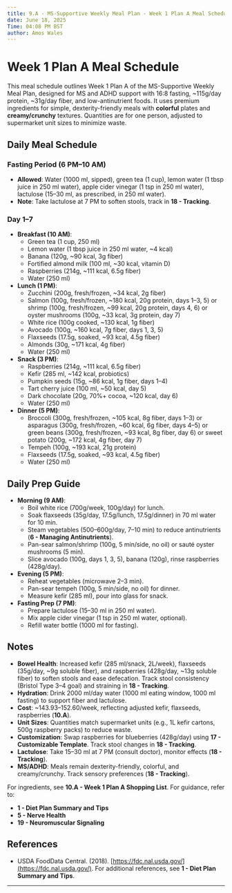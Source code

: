 ```yaml
---
title: 9.A - MS-Supportive Weekly Meal Plan - Week 1 Plan A Meal Schedule
date: June 18, 2025
Time: 04:08 PM BST
author: Amos Wales
---
```


# Week 1 Plan A Meal Schedule

This meal schedule outlines Week 1 Plan A of the MS-Supportive Weekly Meal Plan, designed for MS and ADHD support with 16:8 fasting, ~115g/day protein, ~31g/day fiber, and low-antinutrient foods. It uses premium ingredients for simple, dexterity-friendly meals with **colorful** plates and **creamy/crunchy** textures. Quantities are for one person, adjusted to supermarket unit sizes to minimize waste.

## Daily Meal Schedule

### Fasting Period (6 PM–10 AM)
- **Allowed**: Water (1000 ml, sipped), green tea (1 cup), lemon water (1 tbsp juice in 250 ml water), apple cider vinegar (1 tsp in 250 ml water), lactulose (15–30 ml, as prescribed, in 250 ml water).
- **Note**: Take lactulose at 7 PM to soften stools, track in **18 - Tracking**.

### Day 1–7
- **Breakfast (10 AM)**:
  - Green tea (1 cup, 250 ml)
  - Lemon water (1 tbsp juice in 250 ml water, ~4 kcal)
  - Banana (120g, ~90 kcal, 3g fiber)
  - Fortified almond milk (100 ml, ~30 kcal, vitamin D)
  - Raspberries (214g, ~111 kcal, 6.5g fiber)
  - Water (250 ml)
- **Lunch (1 PM)**:
  - Zucchini (200g, fresh/frozen, ~34 kcal, 2g fiber)
  - Salmon (100g, fresh/frozen, ~180 kcal, 20g protein, days 1–3, 5) or shrimp (100g, fresh/frozen, ~99 kcal, 20g protein, days 4, 6) or oyster mushrooms (100g, ~33 kcal, 3g protein, day 7)
  - White rice (100g cooked, ~130 kcal, 1g fiber)
  - Avocado (100g, ~160 kcal, 7g fiber, days 1, 3, 5)
  - Flaxseeds (17.5g, soaked, ~93 kcal, 4.5g fiber)
  - Almonds (30g, ~171 kcal, 4g fiber)
  - Water (250 ml)
- **Snack (3 PM)**:
  - Raspberries (214g, ~111 kcal, 6.5g fiber)
  - Kefir (285 ml, ~142 kcal, probiotics)
  - Pumpkin seeds (15g, ~86 kcal, 1g fiber, days 1–4)
  - Tart cherry juice (100 ml, ~50 kcal, day 5)
  - Dark chocolate (20g, 70%+ cocoa, ~120 kcal, day 6)
  - Water (250 ml)
- **Dinner (5 PM)**:
  - Broccoli (300g, fresh/frozen, ~105 kcal, 8g fiber, days 1–3) or asparagus (300g, fresh/frozen, ~60 kcal, 6g fiber, days 4–5) or green beans (300g, fresh/frozen, ~93 kcal, 8g fiber, day 6) or sweet potato (200g, ~172 kcal, 4g fiber, day 7)
  - Tempeh (100g, ~193 kcal, 21g protein)
  - Flaxseeds (17.5g, soaked, ~93 kcal, 4.5g fiber)
  - Water (250 ml)

## Daily Prep Guide
- **Morning (9 AM)**:
  - Boil white rice (700g/week, 100g/day) for lunch.
  - Soak flaxseeds (35g/day, 17.5g/lunch, 17.5g/dinner) in 70 ml water for 10 min.
  - Steam vegetables (500–600g/day, 7–10 min) to reduce antinutrients (**6 - Managing Antinutrients**).
  - Pan-sear salmon/shrimp (100g, 5 min/side, no oil) or sauté oyster mushrooms (5 min).
  - Slice avocado (100g, days 1, 3, 5), banana (120g), rinse raspberries (428g/day).
- **Evening (5 PM)**:
  - Reheat vegetables (microwave 2–3 min).
  - Pan-sear tempeh (100g, 5 min/side, no oil) for dinner.
  - Measure kefir (285 ml), pour into glass for snack.
- **Fasting Prep (7 PM)**:
  - Prepare lactulose (15–30 ml in 250 ml water).
  - Mix apple cider vinegar (1 tsp in 250 ml water, optional).
  - Refill water bottle (1000 ml for fasting).

## Notes
- **Bowel Health**: Increased kefir (285 ml/snack, 2L/week), flaxseeds (35g/day, ~9g soluble fiber), and raspberries (428g/day, ~13g soluble fiber) to soften stools and ease defecation. Track stool consistency (Bristol Type 3–4 goal) and straining in **18 - Tracking**.
- **Hydration**: Drink 2000 ml/day water (1000 ml eating window, 1000 ml fasting) to support fiber and lactulose.
- **Cost**: ~$143.93–$152.60/week, reflecting adjusted kefir, flaxseeds, raspberries (**10.A**).
- **Unit Sizes**: Quantities match supermarket units (e.g., 1L kefir cartons, 500g raspberry packs) to reduce waste.
- **Customization**: Swap raspberries for blueberries (428g/day) using **17 - Customizable Template**. Track stool changes in **18 - Tracking**.
- **Lactulose**: Take 15–30 ml at 7 PM (consult doctor), monitor effects (**18 - Tracking**).
- **MS/ADHD**: Meals remain dexterity-friendly, colorful, and creamy/crunchy. Track sensory preferences (**18 - Tracking**).

For ingredients, see **10.A - Week 1 Plan A Shopping List**. For guidance, refer to:
- **1 - Diet Plan Summary and Tips**
- **5 - Nerve Health**
- **19 - Neuromuscular Signaling**

## References
- USDA FoodData Central. (2018). [https://fdc.nal.usda.gov/](https://fdc.nal.usda.gov/).
For additional references, see **1 - Diet Plan Summary and Tips**.

---